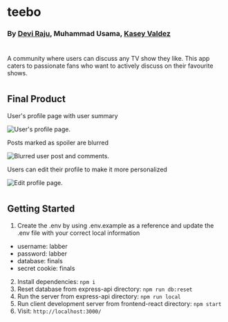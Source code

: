 # teebo

### By [Devi Raju](https://github.com/DeviRaju27), Muhammad Usama, [Kasey Valdez](https://github.com/kaseyvee)

#

A community where users can discuss any TV show they like. This app caters to passionate fans who want to actively discuss on their favourite shows.

#

## Final Product

User's profile page with user summary

![User's profile page.](https://github.com/muhammad-usama12/teebo/blob/main/frontend-react/docs/teebo-user-profile.png?raw=true)

Posts marked as spoiler are blurred

![Blurred user post and comments.](https://github.com/muhammad-usama12/teebo/blob/main/frontend-react/docs/teebo-spoiler-with-comments.png?raw=true)

Users can edit their profile to make it more personalized

![Edit profile page.](https://github.com/muhammad-usama12/teebo/blob/main/frontend-react/docs/teebo-edit-profile.png?raw=true)

#

## Getting Started

1. Create the .env by using .env.example as a reference and update the .env file with your correct local information

- username: labber
- password: labber
- database: finals
- secret cookie: finals

2. Install dependencies: `npm i`
3. Reset database from express-api directory: `npm run db:reset`
4. Run the server from express-api directory: `npm run local`
5. Run client development server from frontend-react directory: `npm start`
6. Visit: `http://localhost:3000/`
